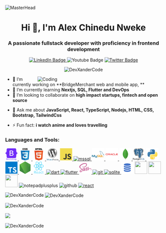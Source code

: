 ![MasterHead](https://previews.123rf.com/images/artinspiring/artinspiring1909/artinspiring190901325/130769932-concetto-di-banner-web-di-sviluppo-frontend-interfaccia-del-sito-web.jpg)

<h1 align="center">Hi 👋, I'm Alex Chinedu Nweke</h1>      
<h3 align="center">A passionate fullstack developer with proficiency in frontend development</h3>
<div id="badges" align='center'>
   <a target='_blank' rel="noreferrer" href="https://www.linkedin.com/in/chinedu-alex-nweke">
     <img src="https://img.shields.io/badge/LinkedIn-blue?style=for-the-badge&logo=linkedin&logoColor=white" alt="LinkedIn Badge"/>
 </a> 
  <img src="https://img.shields.io/badge/YouTube-red?style=for-the-badge&logo=youtube&logoColor=white" alt="Youtube Badge"/>
 <a target='_blank' rel="noreferrer" href='https://twitter.com/XanderDev2'>
  <img src="https://img.shields.io/badge/Twitter-blue?style=for-the-badge&logo=twitter&logoColor=white" alt="Twitter Badge"/>
 </a>
</div>
<p align='center'> 
<img src="https://komarev.com/ghpvc/?username=devxandercode&label=Profile%20views&color=0e75b6&style=flat" alt="DevXanderCode" /> 
</p>

<img align="right" alt="Coding" width="400" src="https://qph.fs.quoracdn.net/main-qimg-fa7b4bdc3b2f73e749e5c2c646d4ae13"> 




<!--
**DevXanderCode/DevXanderCode** is a ✨ _special_ ✨ repository because its `README.md` (this file) appears on your GitHub profile.

Here are some ideas to get you started:
-->
- 🔭 I’m currently working on **BridgeMerchant web and mobile app, **
- 🌱 I’m currently learning **Nextjs, SQL, Flutter and DevOps**
- 👯 I’m looking to collaborate on **high impact startups, fintech and open source**
<!-- - 🤔 I’m looking for help with ... -->
- 💬 Ask me about **JavaScript, React, TypeScript, Nodejs, HTML, CSS, Bootstrap, TailwindCss**
<!-- - 📫 How to reach me: ... -->
<!-- - 😄 Pronouns: ... -->
 - ⚡ Fun fact: **i watch anime and loves travelling** 


<h3 align="left">Languages and Tools:</h3>  
<p align="left">
  <a href="https://getbootstrap.com" target="_blank" rel="noreferrer"> 
  <img src="https://raw.githubusercontent.com/devicons/devicon/master/icons/bootstrap/bootstrap-plain-wordmark.svg" alt="bootstrap" width="40" height="40"/> </a> 
  <a href="https://www.w3schools.com/css/" target="_blank" rel="noreferrer"> <img src="https://raw.githubusercontent.com/devicons/devicon/master/icons/css3/css3-original-wordmark.svg" alt="css3" width="40" height="40"/> </a> 
  <a href="https://www.w3.org/html/" target="_blank" rel="noreferrer"> <img src="https://raw.githubusercontent.com/devicons/devicon/master/icons/html5/html5-original-wordmark.svg" alt="html5" width="40" height="40"/> </a> 
  <a href="https://www.wordpress.org" target="_blank" rel="noreferrer"> <img src="https://raw.githubusercontent.com/devicons/devicon/master/icons/wordpress/wordpress-original.svg" alt="wordpress" width="40" height="40"/> </a> 
  <a href="https://developer.mozilla.org/en-US/docs/Web/JavaScript" target="_blank" rel="noreferrer"> <img src="https://raw.githubusercontent.com/devicons/devicon/master/icons/javascript/javascript-original.svg" alt="javascript" width="40" height="40"/> </a> <a href="https://www.microsoft.com/en-us/sql-server" target="_blank" rel="noreferrer"> <img src="https://www.svgrepo.com/show/303229/microsoft-sql-server-logo.svg" alt="mssql" width="40" height="40"/> </a> 
  <a href="https://www.mysql.com/" target="_blank" rel="noreferrer"> <img src="https://raw.githubusercontent.com/devicons/devicon/master/icons/mysql/mysql-original-wordmark.svg" alt="mysql" width="40" height="40"/> </a> <a href="https://www.oracle.com/" target="_blank" rel="noreferrer"> <img src="https://raw.githubusercontent.com/devicons/devicon/master/icons/oracle/oracle-original.svg" alt="oracle" width="40" height="40"/> </a> 
  <a href="https://www.mongodb.com/" target="_blank" rel="noreferrer"> <img src="https://raw.githubusercontent.com/devicons/devicon/master/icons/mongodb/mongodb-original.svg" alt="mongodb" width="40" height="40"/> </a> 
  <a href="https://www.postgresql.org" target="_blank" rel="noreferrer"> <img src="https://raw.githubusercontent.com/devicons/devicon/master/icons/postgresql/postgresql-original-wordmark.svg" alt="postgresql" width="40" height="40"/> </a> 
  <a href="https://www.python.org" target="_blank" rel="noreferrer"> <img src="https://raw.githubusercontent.com/devicons/devicon/master/icons/python/python-original.svg" alt="python" width="40" height="40"/> </a> 
  <a href="https://www.typescriptlang.org/" target="_blank" rel="noreferrer"> <img src="https://raw.githubusercontent.com/devicons/devicon/master/icons/typescript/typescript-original.svg" alt="typescript" width="40" height="40"/> </a> 
  <a href="https://nodejs.org/" target="_blank" rel="noreferrer"> <img src="https://raw.githubusercontent.com/devicons/devicon/master/icons/nodejs/nodejs-original.svg" alt="nodejs" width="40" height="40"/> </a> 
  <a href="https://reactjs.org/" target="_blank" rel="noreferrer"> <img src="https://raw.githubusercontent.com/devicons/devicon/master/icons/react/react-original-wordmark.svg" alt="react" width="40" height="40"/> </a> 
    <a href="https://dart.dev" target="_blank" rel="noreferrer">
    <img src="https://cdn.jsdelivr.net/gh/devicons/devicon/icons/dart/dart-original.svg" alt="dart" width="40" height="40"/> 
    </a>
     <a href="https://flutter.dev" target="_blank" rel="noreferrer">
    <img src="https://cdn.jsdelivr.net/gh/devicons/devicon/icons/flutter/flutter-original.svg" alt="flutter" width="40" height="40"/> 
    </a>
  <a href="https://sass-lang.com" target="_blank" rel="noreferrer"> <img src="https://raw.githubusercontent.com/devicons/devicon/master/icons/sass/sass-original.svg" alt="sass" width="40" height="40"/> </a> 
 <!-- <a href="https://spring.io" target="_blank" rel="noreferrer"> <img src="https://raw.githubusercontent.com/devicons/devicon/master/icons/spring/spring-original.svg" alt="sass" width="40" height="40"/> </a>  -->
  <a href="https://git-scm.com/" target="_blank" rel="noreferrer"> <img src="https://www.vectorlogo.zone/logos/git-scm/git-scm-icon.svg" alt="git" width="40" height="40"/> </a> 
  <a href="https://www.sqlite.org/" target="_blank" rel="noreferrer"> <img src="https://www.vectorlogo.zone/logos/sqlite/sqlite-icon.svg" alt="sqlite" width="40" height="40"/> </a> <img alt="SQL" width="40" height="40" src="https://raw.githubusercontent.com/github/explore/80688e429a7d4ef2fca1e82350fe8e3517d3494d/topics/sql/sql.png" /> 
  <img width="40" height="40" src="https://upload.wikimedia.org/wikipedia/commons/thumb/9/9a/Visual_Studio_Code_1.35_icon.svg/1024px-Visual_Studio_Code_1.35_icon.svg.png">
  <img width="40" height="40" src="https://upload.wikimedia.org/wikipedia/en/d/d2/Sublime_Text_3_logo.png">
  <img width="40" height="40"  src="https://github.com/ValentineFernandes/ValentineFernandes/blob/main/Portfolio/atom.png">
  <img alt="notepadplusplus" height="40" width="40" src="https://github.com/ValentineFernandes/ValentineFernandes/blob/main/Portfolio/notepadplusplus.png" />
  <img alt="github" height="40" width="40" src="https://github.com/ValentineFernandes/ValentineFernandes/blob/main/Portfolio/github.png" />
    <a href="https://www.linux.org" target="_blank" rel="noreferrer">
    <img src="https://cdn.jsdelivr.net/gh/devicons/devicon/icons/linux/linux-original.svg" alt="react" width="40" height="40"/> 
    </a>
</p>    

<p><img align="left" src="https://github-readme-stats.vercel.app/api/top-langs?username=DevXanderCode&langs_count=20&show_icons=true&locale=en&layout=compact" alt="DevXanderCode" /></p>



<p>&nbsp;<img align="center" src="https://github-readme-stats.vercel.app/api?username=DevXanderCode&show_icons=true&locale=en" alt="DevXanderCode" /></p>


<p>
   <img align="center" src="https://github-readme-streak-stats.herokuapp.com/?user=DevXanderCode" alt="DevXanderCode" /></p>
<p>


<img align="center" src="https://github-profile-summary-cards.vercel.app/api/cards/profile-details?username=DevXanderCode&theme=github" />
</p>
<p>
<img align="center" src="https://github-stats-alpha.vercel.app/api?username=DevXanderCode&bc=ebebeb&ic=0E8AD9" alt="DevXanderCode" />
</p>
<!-- -->
  




